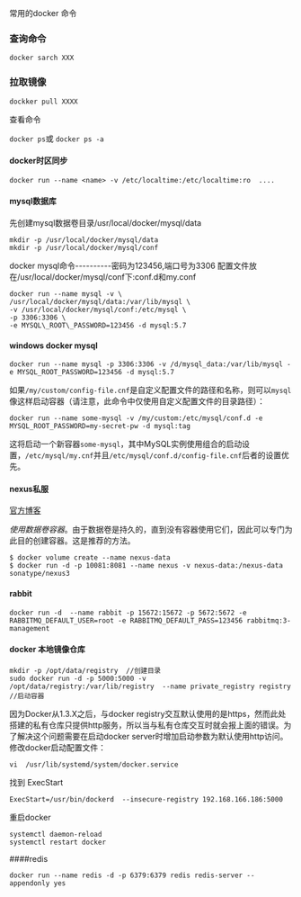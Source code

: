 常用的docker 命令

### 查询命令

`docker sarch XXX`

### 拉取镜像

`dockker pull XXXX`

查看命令

`docker ps`或 `docker ps -a`

#### docker时区同步

` docker run --name <name> -v /etc/localtime:/etc/localtime:ro  .... `

#### mysql数据库

先创建mysql数据卷目录/usr/local/docker/mysql/data

```
mkdir -p /usr/local/docker/mysql/data
mkdir -p /usr/local/docker/mysql/conf
```

docker mysql命令----------密码为123456,端口号为3306 配置文件放在/usr/local/docker/mysql/conf下:conf.d和my.conf

```
docker run --name mysql -v \
/usr/local/docker/mysql/data:/var/lib/mysql \
-v /usr/local/docker/mysql/conf:/etc/mysql \
-p 3306:3306 \
-e MYSQL\_ROOT\_PASSWORD=123456 -d mysql:5.7
```
#### windows docker mysql
```
docker run --name mysql -p 3306:3306 -v /d/mysql_data:/var/lib/mysql -e MYSQL_ROOT_PASSWORD=123456 -d mysql:5.7
```

如果`/my/custom/config-file.cnf`是自定义配置文件的路径和名称，则可以`mysql`像这样启动容器（请注意，此命令中仅使用自定义配置文件的目录路径）：

```
docker run --name some-mysql -v /my/custom:/etc/mysql/conf.d -e MYSQL_ROOT_PASSWORD=my-secret-pw -d mysql:tag
```

这将启动一个新容器`some-mysql`，其中MySQL实例使用组合的启动设置，`/etc/mysql/my.cnf`并且`/etc/mysql/conf.d/config-file.cnf`后者的设置优先。

#### nexus私服

[官方博客](https://github.com/sonatype/docker-nexus3)

*使用数据卷容器*。由于数据卷是持久的，直到没有容器使用它们，因此可以专门为此目的创建容器。这是推荐的方法。

```
$ docker volume create --name nexus-data
$ docker run -d -p 10081:8081 --name nexus -v nexus-data:/nexus-data sonatype/nexus3
```
#### rabbit
```
docker run -d  --name rabbit -p 15672:15672 -p 5672:5672 -e RABBITMQ_DEFAULT_USER=root -e RABBITMQ_DEFAULT_PASS=123456 rabbitmq:3-management
```
#### docker 本地镜像仓库
```
mkdir -p /opt/data/registry  //创建目录
sudo docker run -d -p 5000:5000 -v /opt/data/registry:/var/lib/registry  --name private_registry registry  //启动容器
```
因为Docker从1.3.X之后，与docker registry交互默认使用的是https，然而此处搭建的私有仓库只提供http服务，所以当与私有仓库交互时就会报上面的错误。为了解决这个问题需要在启动docker server时增加启动参数为默认使用http访问。修改docker启动配置文件：

`vi  /usr/lib/systemd/system/docker.service`

找到 ExecStart

`ExecStart=/usr/bin/dockerd  --insecure-registry 192.168.166.186:5000`

重启docker
```
systemctl daemon-reload
systemctl restart docker
```
####redis
```
docker run --name redis -d -p 6379:6379 redis redis-server --appendonly yes
```
